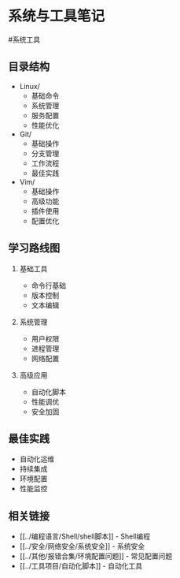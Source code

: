 # 系统与工具笔记

#系统工具

## 目录结构

- Linux/
  - 基础命令
  - 系统管理
  - 服务配置
  - 性能优化
- Git/
  - 基础操作
  - 分支管理
  - 工作流程
  - 最佳实践
- Vim/
  - 基础操作
  - 高级功能
  - 插件使用
  - 配置优化

## 学习路线图

1. 基础工具
   - 命令行基础
   - 版本控制
   - 文本编辑

2. 系统管理
   - 用户权限
   - 进程管理
   - 网络配置

3. 高级应用
   - 自动化脚本
   - 性能调优
   - 安全加固

## 最佳实践

- 自动化运维
- 持续集成
- 环境配置
- 性能监控

## 相关链接

- [[../编程语言/Shell/shell脚本]] - Shell编程
- [[../安全/网络安全/系统安全]] - 系统安全
- [[../其他/报错合集/环境配置问题]] - 常见配置问题
- [[../工具项目/自动化脚本]] - 自动化工具 